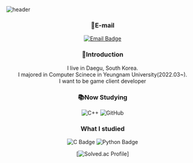![header](https://capsule-render.vercel.app/api?type=waving&animation=fadeIn&color=gradient&height=250&section=header&text=Welcome%20to%20GeonRyoung's%20Github&fontSize=50)
<div align="center">

### 📧E-mail 
  <a href="mailto:rjsfud7467@naver.com">
    <img src="https://img.shields.io/badge/Gmail-D14836?style=for-the-badge&logo=gmail&logoColor=white" alt="Email Badge" />
  </a>

<br>

### 👋Introduction 
I live in Daegu, South Korea. <br>
I majored in Computer Scinece in Yeungnam University(2022.03~).<br>
I want to be game client developer 


### 📚Now Studying
![C++](https://img.shields.io/badge/c++-%2300599C.svg?style=for-the-badge&logo=c%2B%2B&logoColor=white)
![GitHub](https://img.shields.io/badge/github-%23121011.svg?style=for-the-badge&logo=github&logoColor=white)


### What I studied
<img src="https://img.shields.io/badge/C-00599C?style=for-the-badge&logo=c&logoColor=white" alt="C Badge" />
<img src="https://img.shields.io/badge/Python-3776AB?style=for-the-badge&logo=python&logoColor=white" alt="Python Badge" />

<br>

[![Solved.ac Profile](http://mazassumnida.wtf/api/v2/generate_badge?boj=fud7467)]
</div>
